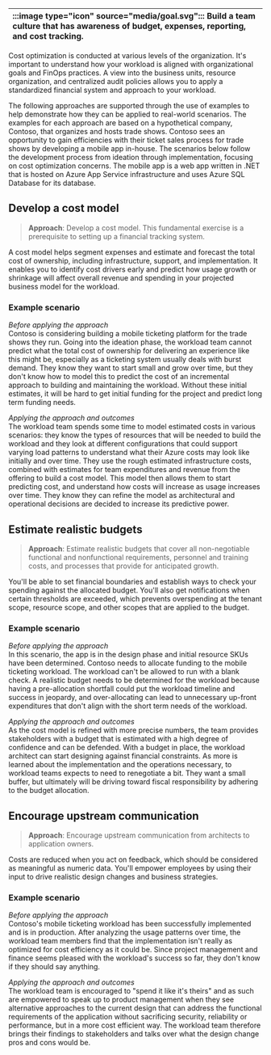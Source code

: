 | :::image type="icon" source="media/goal.svg"::: Build a team culture that has awareness of budget, expenses, reporting, and cost tracking. |
| :----------------------------------------------------------------------------------------------------------------------------------------- |

Cost optimization is conducted at various levels of the organization. It's important to understand how your workload is aligned with organizational goals and FinOps practices. A view into the business units, resource organization, and centralized audit policies allows you to apply a standardized financial system and approach to your workload.

The following approaches are supported through the use of examples to help demonstrate how they can be applied to real-world scenarios. The examples for each approach are based on a hypothetical company, Contoso, that organizes and hosts trade shows. Contoso sees an opportunity to gain efficiencies with their ticket sales process for trade shows by developing a mobile app in-house. The scenarios below follow the development process from ideation through implementation, focusing on cost optimization concerns. The mobile app is a web app written in .NET that is hosted on Azure App Service infrastructure and uses Azure SQL Database for its database.

## Develop a cost model

> **Approach**: Develop a cost model. This fundamental exercise is a prerequisite to setting up a financial tracking system.

A cost model helps segment expenses and estimate and forecast the total cost of ownership, including infrastructure, support, and implementation. It enables you to identify cost drivers early and predict how usage growth or shrinkage will affect overall revenue and spending in your projected business model for the workload.

### Example scenario

*Before applying the approach*</br>
Contoso is considering building a mobile ticketing platform for the trade shows they run. Going into the ideation phase, the workload team cannot predict what the total cost of ownership for delivering an experience like this might be, especially as a ticketing system usually deals with burst demand. They know they want to start small and grow over time, but they don't know how to model this to predict the cost of an incremental approach to building and maintaining the workload. Without these initial estimates, it will be hard to get initial funding for the project and predict long term funding needs.

*Applying the approach and outcomes*</br>
The workload team spends some time to model estimated costs in various scenarios: they know the types of resources that will be needed to build the workload and they look at different configurations that could support varying load patterns to understand what their Azure costs may look like initially and over time. They use the rough estimated infrastructure costs, combined with estimates for team expenditures and revenue from the offering to build a cost model. This model then allows them to start predicting cost, and understand how costs will increase as usage increases over time. They know they can refine the model as architectural and operational decisions are decided to increase its predictive power.

## Estimate realistic budgets

> **Approach**: Estimate realistic budgets that cover all non-negotiable functional and nonfunctional requirements, personnel and training costs, and processes that provide for anticipated growth.

You'll be able to set financial boundaries and establish ways to check your spending against the allocated budget. You'll also get notifications when certain thresholds are exceeded, which prevents overspending at the tenant scope, resource scope, and other scopes that are applied to the budget.

### Example scenario

*Before applying the approach*</br>
In this scenario, the app is in the design phase and initial resource SKUs have been determined. Contoso needs to allocate funding to the mobile ticketing workload. The workload can't be allowed to run with a blank check. A realistic budget needs to be determined for the workload because having a pre-allocation shortfall could put the workload timeline and success in jeopardy, and over-allocating can lead to unnecessary up-front expenditures that don't align with the short term needs of the workload.

*Applying the approach and outcomes*</br>
As the cost model is refined with more precise numbers, the team provides stakeholders with a budget that is estimated with a high degree of confidence and can be defended. With a budget in place, the workload architect can start designing against financial constraints. As more is learned about the implementation and the operations necessary, to workload teams expects to need to renegotiate a bit. They want a small buffer, but ultimately will be driving toward fiscal responsibility by adhering to the budget allocation.

## Encourage upstream communication

> **Approach**: Encourage upstream communication from architects to application owners.

Costs are reduced when you act on feedback, which should be considered as meaningful as numeric data. You'll empower employees by using their input to drive realistic design changes and business strategies.

### Example scenario

*Before applying the approach*</br>
Contoso's mobile ticketing workload has been successfully implemented and is in production. After analyzing the usage patterns over time, the workload team members find that the implementation isn't really as optimized for cost efficiency as it could be. Since project management and finance seems pleased with the workload's success so far, they don't know if they should say anything.

*Applying the approach and outcomes*</br>
The workload team is encouraged to "spend it like it's theirs" and as such are empowered to speak up to product management when they see alternative approaches to the current design that can address the functional requirements of the application without sacrificing security, reliability or performance, but in a more cost efficient way. The workload team therefore brings their findings to stakeholders and talks over what the design change pros and cons would be.
